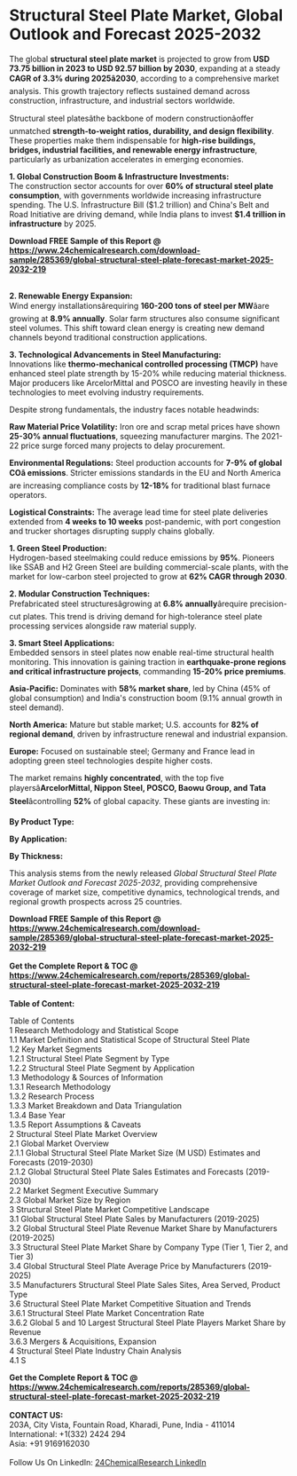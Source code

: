 <h1>Structural Steel Plate Market, Global Outlook and Forecast 2025-2032</h1><p>The global <strong>structural steel plate market</strong> is projected to grow from <strong>USD 73.75 billion in 2023 to USD 92.57 billion by 2030</strong>, expanding at a steady <strong>CAGR of 3.3% during 2025â2030</strong>, according to a comprehensive market analysis. This growth trajectory reflects sustained demand across construction, infrastructure, and industrial sectors worldwide.</p><p>Structural steel platesâthe backbone of modern constructionâoffer unmatched <strong>strength-to-weight ratios, durability, and design flexibility</strong>. These properties make them indispensable for <strong>high-rise buildings, bridges, industrial facilities, and renewable energy infrastructure</strong>, particularly as urbanization accelerates in emerging economies.</p><p><strong>1. Global Construction Boom &amp; Infrastructure Investments:</strong><br>
The construction sector accounts for over <strong>60% of structural steel plate consumption</strong>, with governments worldwide increasing infrastructure spending. The U.S. Infrastructure Bill ($1.2 trillion) and China's Belt and Road Initiative are driving demand, while India plans to invest <strong>$1.4 trillion in infrastructure</strong> by 2025.</p><div><b>Download FREE Sample of this Report @ 
            <a href="https://www.24chemicalresearch.com/download-sample/285369/global-structural-steel-plate-forecast-market-2025-2032-219">
            https://www.24chemicalresearch.com/download-sample/285369/global-structural-steel-plate-forecast-market-2025-2032-219</a></b></div><br><p><strong>2. Renewable Energy Expansion:</strong><br>
Wind energy installationsârequiring <strong>160-200 tons of steel per MW</strong>âare growing at <strong>8.9% annually</strong>. Solar farm structures also consume significant steel volumes. This shift toward clean energy is creating new demand channels beyond traditional construction applications.</p><p><strong>3. Technological Advancements in Steel Manufacturing:</strong><br>
Innovations like <strong>thermo-mechanical controlled processing (TMCP)</strong> have enhanced steel plate strength by 15-20% while reducing material thickness. Major producers like ArcelorMittal and POSCO are investing heavily in these technologies to meet evolving industry requirements.</p><p>Despite strong fundamentals, the industry faces notable headwinds:</p><p><strong>Raw Material Price Volatility:</strong> Iron ore and scrap metal prices have shown <strong>25-30% annual fluctuations</strong>, squeezing manufacturer margins. The 2021-22 price surge forced many projects to delay procurement.</p><p><strong>Environmental Regulations:</strong> Steel production accounts for <strong>7-9% of global COâ emissions</strong>. Stricter emissions standards in the EU and North America are increasing compliance costs by <strong>12-18%</strong> for traditional blast furnace operators.</p><p><strong>Logistical Constraints:</strong> The average lead time for steel plate deliveries extended from <strong>4 weeks to 10 weeks</strong> post-pandemic, with port congestion and trucker shortages disrupting supply chains globally.</p><p><strong>1. Green Steel Production:</strong><br>
Hydrogen-based steelmaking could reduce emissions by <strong>95%</strong>. Pioneers like SSAB and H2 Green Steel are building commercial-scale plants, with the market for low-carbon steel projected to grow at <strong>62% CAGR through 2030</strong>.</p><p><strong>2. Modular Construction Techniques:</strong><br>
Prefabricated steel structuresâgrowing at <strong>6.8% annually</strong>ârequire precision-cut plates. This trend is driving demand for high-tolerance steel plate processing services alongside raw material supply.</p><p><strong>3. Smart Steel Applications:</strong><br>
Embedded sensors in steel plates now enable real-time structural health monitoring. This innovation is gaining traction in <strong>earthquake-prone regions and critical infrastructure projects</strong>, commanding <strong>15-20% price premiums</strong>.</p><p><strong>Asia-Pacific:</strong> Dominates with <strong>58% market share</strong>, led by China (45% of global consumption) and India's construction boom (9.1% annual growth in steel demand).</p><p><strong>North America:</strong> Mature but stable market; U.S. accounts for <strong>82% of regional demand</strong>, driven by infrastructure renewal and industrial expansion.</p><p><strong>Europe:</strong> Focused on sustainable steel; Germany and France lead in adopting green steel technologies despite higher costs.</p><p>The market remains <strong>highly concentrated</strong>, with the top five playersâ<strong>ArcelorMittal, Nippon Steel, POSCO, Baowu Group, and Tata Steel</strong>âcontrolling <strong>52%</strong> of global capacity. These giants are investing in:</p><p><strong>By Product Type:</strong></p><p><strong>By Application:</strong></p><p><strong>By Thickness:</strong></p><p>This analysis stems from the newly released <em>Global Structural Steel Plate Market Outlook and Forecast 2025-2032</em>, providing comprehensive coverage of market size, competitive dynamics, technological trends, and regional growth prospects across 25 countries.</p><div><b>Download FREE Sample of this Report @ 
            <a href="https://www.24chemicalresearch.com/download-sample/285369/global-structural-steel-plate-forecast-market-2025-2032-219">
            https://www.24chemicalresearch.com/download-sample/285369/global-structural-steel-plate-forecast-market-2025-2032-219</a></b></div><br><div><b>Get the Complete Report & TOC @ 
            <a href="https://www.24chemicalresearch.com/reports/285369/global-structural-steel-plate-forecast-market-2025-2032-219">
            https://www.24chemicalresearch.com/reports/285369/global-structural-steel-plate-forecast-market-2025-2032-219</a></b></div><br>
            <b>Table of Content:</b><p>Table of Contents<br />
1 Research Methodology and Statistical Scope<br />
1.1 Market Definition and Statistical Scope of Structural Steel Plate<br />
1.2 Key Market Segments<br />
1.2.1 Structural Steel Plate Segment by Type<br />
1.2.2 Structural Steel Plate Segment by Application<br />
1.3 Methodology & Sources of Information<br />
1.3.1 Research Methodology<br />
1.3.2 Research Process<br />
1.3.3 Market Breakdown and Data Triangulation<br />
1.3.4 Base Year<br />
1.3.5 Report Assumptions & Caveats<br />
2 Structural Steel Plate Market Overview<br />
2.1 Global Market Overview<br />
2.1.1 Global Structural Steel Plate Market Size (M USD) Estimates and Forecasts (2019-2030)<br />
2.1.2 Global Structural Steel Plate Sales Estimates and Forecasts (2019-2030)<br />
2.2 Market Segment Executive Summary<br />
2.3 Global Market Size by Region<br />
3 Structural Steel Plate Market Competitive Landscape<br />
3.1 Global Structural Steel Plate Sales by Manufacturers (2019-2025)<br />
3.2 Global Structural Steel Plate Revenue Market Share by Manufacturers (2019-2025)<br />
3.3 Structural Steel Plate Market Share by Company Type (Tier 1, Tier 2, and Tier 3)<br />
3.4 Global Structural Steel Plate Average Price by Manufacturers (2019-2025)<br />
3.5 Manufacturers Structural Steel Plate Sales Sites, Area Served, Product Type<br />
3.6 Structural Steel Plate Market Competitive Situation and Trends<br />
3.6.1 Structural Steel Plate Market Concentration Rate<br />
3.6.2 Global 5 and 10 Largest Structural Steel Plate Players Market Share by Revenue<br />
3.6.3 Mergers & Acquisitions, Expansion<br />
4 Structural Steel Plate Industry Chain Analysis<br />
4.1 S</p><div><b>Get the Complete Report & TOC @ 
            <a href="https://www.24chemicalresearch.com/reports/285369/global-structural-steel-plate-forecast-market-2025-2032-219">
            https://www.24chemicalresearch.com/reports/285369/global-structural-steel-plate-forecast-market-2025-2032-219</a></b></div><br><b>CONTACT US:</b><br>
            203A, City Vista, Fountain Road, Kharadi, Pune, India - 411014<br>
            International: +1(332) 2424 294<br>
            Asia: +91 9169162030 <br><br>
            Follow Us On LinkedIn: <a href="https://www.linkedin.com/company/24chemicalresearch/">24ChemicalResearch LinkedIn</a>